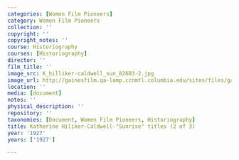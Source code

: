 ```yaml
---
categories: [Women Film Pioneers]
category: Women Film Pioneers
collection: ''
copyright: ''
copyright_notes: ''
course: Historiography
courses: [Historiography]
director: ''
film_title: ''
image_src: K_hilliker-caldwell_sun_82603-2.jpg
image_url: http://gainesfilm.qa-lamp.ccnmtl.columbia.edu/sites/files/gainesfilm/images/K_hilliker-caldwell_sun_82603-2.jpg
location: ''
media: [document]
notes: ''
physical_description: ''
repository: ''
taxonomies: [Document, Women Film Pioneers, Historiography]
title: Katherine Hiliker-Caldwell-"Sunrise" titles (2 of 3)
year: '1927'
years: ['1927']

---
```

